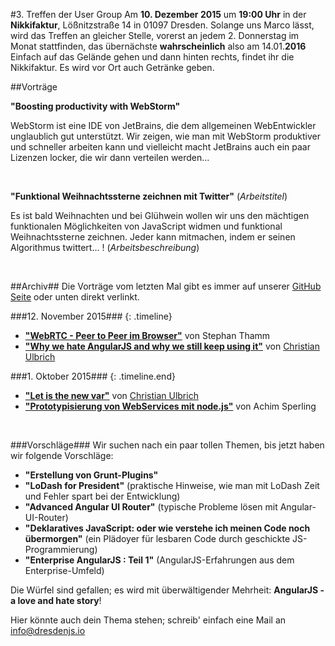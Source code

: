 #3. Treffen der User Group
Am **10. Dezember 2015** um **19:00 Uhr** in der **Nikkifaktur**, Lößnitzstraße 14 in 01097 Dresden. Solange uns Marco lässt, wird das Treffen an gleicher Stelle, vorerst an jedem 2. Donnerstag im Monat stattfinden, das übernächste **wahrscheinlich** also am 14.01.**2016**
Einfach auf das Gelände gehen und dann hinten rechts, findet ihr die Nikkifaktur. Es wird vor Ort auch Getränke geben.

##Vorträge

**"Boosting productivity with WebStorm"** 

WebStorm ist eine IDE von JetBrains, die dem allgemeinen WebEntwickler unglaublich gut unterstützt. Wir zeigen, wie man mit WebStorm produktiver und schneller arbeiten kann und vielleicht macht JetBrains auch ein paar Lizenzen locker, die wir dann verteilen werden...

&#160;

**"Funktional Weihnachtssterne zeichnen mit Twitter"** (*Arbeitstitel*)

Es ist bald Weihnachten und bei Glühwein wollen wir uns den mächtigen funktionalen Möglichkeiten von JavaScript widmen und funktional Weihnachtssterne zeichnen. Jeder kann mitmachen, indem er seinen Algorithmus twittert... ! (*Arbeitsbeschreibung*)

&#160;

##Archiv##
Die Vorträge vom letzten Mal gibt es immer auf unserer [GitHub Seite](https://github.com/dresdenjs/) oder unten direkt verlinkt.

###12. November 2015###
{: .timeline}

* **["WebRTC - Peer to Peer im Browser"](https://github.com/Innovailable/webrtc-security-talk/tree/no_security)** von Stephan Thamm
* **["Why we hate AngularJS and why we still keep using it"](assets/presentations/presentation_why_hate.pdf)** von [Christian Ulbrich](mailto:christian@dresdenjs.io)

###1. Oktober 2015###
{: .timeline.end}

* **["Let is the new var"](https://github.com/dresdenjs/let-is-the-new-var)** von [Christian Ulbrich](mailto:christian@dresdenjs.io)
* **["Prototypisierung von WebServices mit node.js"](https://github.com/dresdenjs/api-mock-using-nodejs)** von Achim Sperling

&#160;

###Vorschläge###
Wir suchen nach ein paar tollen Themen, bis jetzt haben wir folgende Vorschläge:

* **"Erstellung von Grunt-Plugins"**
* **"LoDash for President"** (praktische Hinweise, wie man mit LoDash Zeit und Fehler spart bei der Entwicklung)
* **"Advanced Angular UI Router"** (typische Probleme lösen mit Angular-UI-Router)
* **"Deklaratives JavaScript: oder wie verstehe ich meinen Code noch übermorgen"** (ein Plädoyer für lesbaren Code durch geschickte JS-Programmierung)
* **"Enterprise AngularJS : Teil 1"** (AngularJS-Erfahrungen aus dem Enterprise-Umfeld)

Die Würfel sind gefallen; es wird mit überwältigender Mehrheit: **AngularJS - a love and hate story**!

Hier könnte auch dein Thema stehen; schreib' einfach eine Mail an <info@dresdenjs.io>

